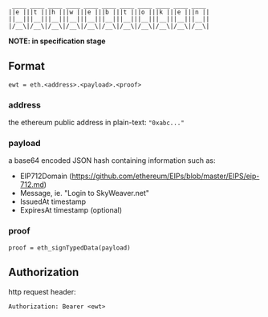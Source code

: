 ```
 ____ ____ ____ ____ ____ ____ ____ ____ ____ ____ ____ 
||e |||t |||h |||w |||e |||b |||t |||o |||k |||e |||n ||
||__|||__|||__|||__|||__|||__|||__|||__|||__|||__|||__||
|/__\|/__\|/__\|/__\|/__\|/__\|/__\|/__\|/__\|/__\|/__\|
```

**NOTE: in specification stage**

## Format

`ewt = eth.<address>.<payload>.<proof>`


### address

the ethereum public address in plain-text: `"0xabc..."`


### payload

a base64 encoded JSON hash containing information such as:
  * EIP712Domain (https://github.com/ethereum/EIPs/blob/master/EIPS/eip-712.md)
  * Message, ie. "Login to SkyWeaver.net"
  * IssuedAt timestamp
  * ExpiresAt timestamp (optional)


### proof

`proof = eth_signTypedData(payload)`


## Authorization

http request header:

`Authorization: Bearer <ewt>`

